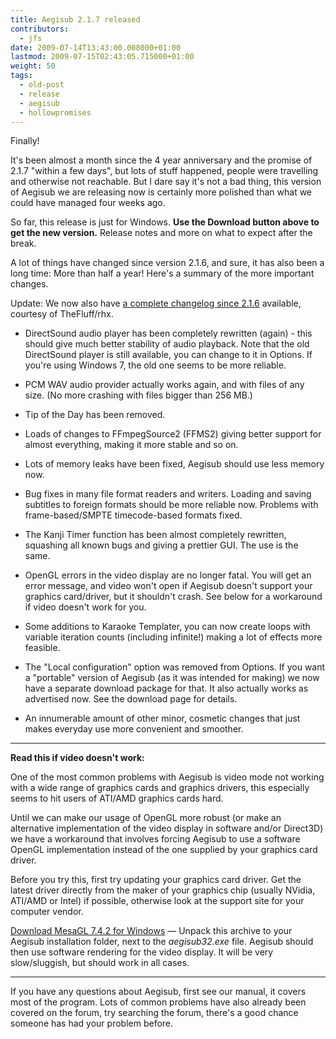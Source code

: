 ```yaml
---
title: Aegisub 2.1.7 released
contributors:
  - jfs
date: 2009-07-14T13:43:00.008000+01:00
lastmod: 2009-07-15T02:43:05.715000+01:00
weight: 50
tags:
  - old-post
  - release
  - aegisub
  - hollowpromises
---
```


Finally!

It's been almost a month since the 4 year anniversary and the promise of 2.1.7 "within a few days", but lots of stuff happened, people were travelling and otherwise not reachable. But I dare say it's not a bad thing, this version of Aegisub we are releasing now is certainly more polished than what we could have managed four weeks ago.

So far, this release is just for Windows. **Use the Download button above to get the new version.** Release notes and more on what to expect after the break.

A lot of things have changed since version 2.1.6, and sure, it has also been a long time: More than half a year! Here's a summary of the more important changes.

Update: We now also have [a complete changelog since 2.1.6](http://www.mod16.org/aegisub/aegisub-changelog-217.html) available, courtesy of TheFluff/rhx.

- DirectSound audio player has been completely rewritten (again) - this should give much better stability of audio playback. Note that the old DirectSound player is still available, you can change to it in Options. If you're using Windows 7, the old one seems to be more reliable.

- PCM WAV audio provider actually works again, and with files of any size. (No more crashing with files bigger than 256 MB.)

- Tip of the Day has been removed.

- Loads of changes to FFmpegSource2 (FFMS2) giving better support for almost everything, making it more stable and so on.

- Lots of memory leaks have been fixed, Aegisub should use less memory now.

- Bug fixes in many file format readers and writers. Loading and saving subtitles to foreign formats should be more reliable now. Problems with frame-based/SMPTE timecode-based formats fixed.

- The Kanji Timer function has been almost completely rewritten, squashing all known bugs and giving a prettier GUI. The use is the same.

- OpenGL errors in the video display are no longer fatal. You will get an error message, and video won't open if Aegisub doesn't support your graphics card/driver, but it shouldn't crash. See below for a workaround if video doesn't work for you.

- Some additions to Karaoke Templater, you can now create loops with variable iteration counts (including infinite!) making a lot of effects more feasible.

- The "Local configuration" option was removed from Options. If you want a "portable" version of Aegisub (as it was intended for making) we now have a separate download package for that. It also actually works as advertised now. See the download page for details.

- An innumerable amount of other minor, cosmetic changes that just makes everyday use more convenient and smoother.

______________________________________________________________________

**Read this if video doesn't work:**

One of the most common problems with Aegisub is video mode not working with a wide range of graphics cards and graphics drivers, this especially seems to hit users of ATI/AMD graphics cards hard.

Until we can make our usage of OpenGL more robust (or make an alternative implementation of the video display in software and/or Direct3D) we have a workaround that involves forcing Aegisub to use a software OpenGL implementation instead of the one supplied by your graphics card driver.

Before you try this, first try updating your graphics card driver. Get the latest driver directly from the maker of your graphics chip (usually NVidia, ATI/AMD or Intel) if possible, otherwise look at the support site for your computer vendor.

[Download MesaGL 7.4.2 for Windows](http://www.animereactor.dk/aegisub/mesa-742-wgl.zip) — Unpack this archive to your Aegisub installation folder, next to the *aegisub32.exe* file. Aegisub should then use software rendering for the video display. It will be very slow/sluggish, but should work in all cases.

______________________________________________________________________

If you have any questions about Aegisub, first see our manual, it covers most of the program. Lots of common problems have also already been covered on the forum, try searching the forum, there's a good chance someone has had your problem before.
